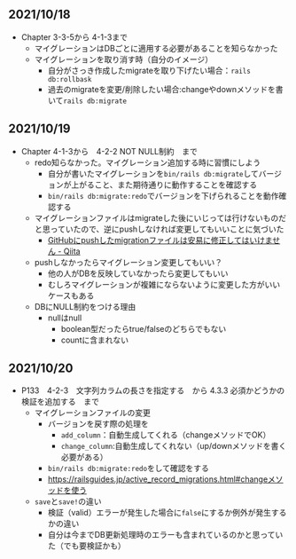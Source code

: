 ## 2021/10/18
- Chapter 3-3-5から 4-1-3まで
    - マイグレーションはDBごとに適用する必要があることを知らなかった
    - マイグレーションを取り消す時（自分のイメージ）
        - 自分がさっき作成したmigrateを取り下げたい場合：`rails db:rollbask`
        - 過去のmigrateを変更/削除したい場合:changeやdownメソッドを書いて`rails db:migrate`
## 2021/10/19
- Chapter 4-1-3から　4-2-2 NOT NULL制約　まで
    - redo知らなかった。マイグレーション追加する時に習慣にしよう
        - 自分が書いたマイグレーションを`bin/rails db:migrate`してバージョンが上がること、また期待通りに動作することを確認する
        - `bin/rails db:migrate:redo`でバージョンを下げられることを動作確認する
    - マイグレーションファイルはmigrateした後にいじっては行けないものだと思っていたので、逆にpushしなければ変更してもいいことに気づいた
        - [GitHubにpushしたmigrationファイルは安易に修正してはいけません \- Qiita](https://qiita.com/jnchito/items/3525fd22973477b88411)
    - pushしなかったらマイグレーション変更してもいい？
        - 他の人がDBを反映していなかったら変更してもいい
        - むしろマイグレーションが複雑にならないように変更した方がいいケースもある
    - DBにNULL制約をつける理由
        - nullはnull
            - boolean型だったらtrue/falseのどちらでもない
            - countに含まれない

## 2021/10/20
- P133　4-2-3　文字列カラムの長さを指定する　から 4.3.3 必須かどうかの検証を追加する　まで
    - マイグレーションファイルの変更
        - バージョンを戻す際の処理を
            - `add_column`：自動生成してくれる（changeメソッドでOK）
            - `change_column`:自動生成してくれない（up/downメソッドを書く必要がある）
        - `bin/rails db:migrate:redo`をして確認をする
        - https://railsguides.jp/active_record_migrations.html#changeメソッドを使う
    - `save`と`save!`の違い
        - 検証（valid）エラーが発生した場合に`false`にするか例外が発生するかの違い
        - 自分は今までDB更新処理時のエラーも含まれているのかと思っていた（でも要検証かも）
